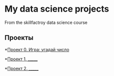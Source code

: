 # My data science projects
From the skillfactroy data science course

## Проекты

*[Проект 0. Игра: угадай число](https://github.com/karpoden/sf_DS_PRO/tree/main/project%200)

*[Проект 1. _____](___)

*[Проект 2. _____](___)
